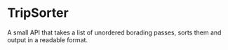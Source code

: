 # TripSorter
A small API that takes a list of unordered borading passes, sorts them and output in a readable format. 

